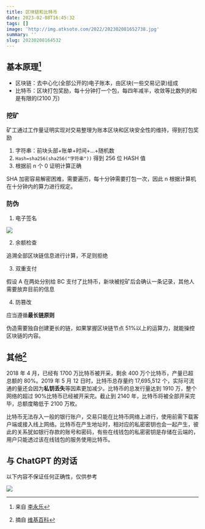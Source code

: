 ```yaml
---
title: 区块链和比特币
date: 2023-02-08T16:45:32
tags: []
image: 'http://img.atksoto.com/2022/202302081652738.jpg'
summary: ''
slug: 20230208164532
---
```


## 基本原理[^1]

- 区块链：去中心化(全部公开的)电子账本，由区块(一些交易记录)组成
- 比特币：区块打包奖励，每十分钟打一个包，每四年减半，收敛等比数列的和是有限的(2100 万)

### 挖矿

矿工通过工作量证明实现对交易整理为账本区块和区块安全性的维持，得到打包奖励

1. 字符串：前块头部+账单+时间+...+随机数
2. `Hash=sha256(sha256("字符串"))` 得到 256 位 HASH 值
3. 根据前 n 个 0 证明计算正确

SHA 加密容易解密困难，需要遍历，每十分钟需要打包一次，因此 n 根据计算机在十分钟内的算力进行规定。

### 防伪

1. 电子签名

![](http://img.atksoto.com/2022/202302081704564.svg)

2. 余额检查

追溯全部区块链信息进行计算，不足则拒绝

3. 双重支付

假设 A 在两处分别给 BC 支付了比特币，新块被挖矿后会确认一条记录，其他人需要放弃目前的信息

4. 防篡改

应当遵循**最长链原则**

伪造需要独自创建更长的链，如果掌握区块链节点 51%以上的运算力，就能操控区块链的内容。

## 其他[^wiki]

2018 年 4 月，已经有 1700 万比特币被开采，剩余 400 万个比特币，产量已超总额的 80%。2019 年 5 月 12 日时，比特币总存量约 17,695,512 个，实际可流通的量还会因为**私钥丢失**等因素更加减少。比特币的总发行量达到 1910 万，整个网络的超过 90%比特币已经被开采完。截止到 2140 年，比特币将被全部开采完毕，总额度略低于 2100 万枚。

比特币无法存入一般的银行账户，交易只能在比特币网络上进行，使用前需下载客户端或接入线上网络。比特币在产生地址时，相对应的私密密钥也会一起产生，彼此的关系犹如银行存款的账号和密码，有些在线钱包的私密密钥是存储在云端的，用户只能透过该在线钱包的服务使用比特币。

## 与 ChatGPT 的对话

以下内容不保证任何正确性，仅供参考

![](http://img.atksoto.com/2022/202302081658036.png)

[^1]: 来自 [李永乐](https://www.youtube.com/watch?v=g_fSistU3MQ)
[^wiki]: 摘自 [维基百科](https://zh.wikipedia.org/zh-cn/比特币)
